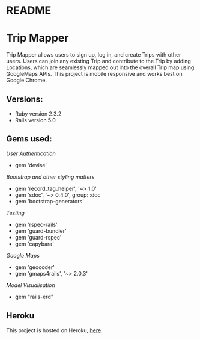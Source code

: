 # README

# Trip Mapper
Trip Mapper allows users to sign up, log in, and create Trips with other users. Users can join any existing Trip and contribute to the Trip by adding Locations, which are seamlessly mapped out into the overall Trip map using GoogleMaps APIs. This project is mobile responsive and works best on Google Chrome.


## Versions:

* Ruby version 2.3.2
* Rails version 5.0

## Gems used:
*User Authentication*
* gem 'devise'

*Bootstrap and other styling matters* 
* gem 'record_tag_helper', '~> 1.0'
* gem 'sdoc', '~> 0.4.0', group: :doc
* gem 'bootstrap-generators'

*Testing*
* gem 'rspec-rails'
* gem 'guard-bundler'
* gem 'guard-rspec'
* gem 'capybara'

*Google Maps*
* gem 'geocoder'
* gem 'gmaps4rails', '~> 2.0.3'

*Model Visualisation*
* gem "rails-erd"

## Heroku
This project is hosted on Heroku, [here](https://afternoon-mesa-49013.herokuapp.com).

